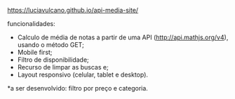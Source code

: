 https://luciavulcano.github.io/api-media-site/

funcionalidades:

- Calculo de média de notas a partir de uma API (http://api.mathjs.org/v4), usando o método GET;
- Mobile first;
- Filtro de disponibilidade;
- Recurso de limpar as buscas e;
- Layout responsivo (celular, tablet e desktop).


*a ser desenvolvido: filtro por preço e categoria.
